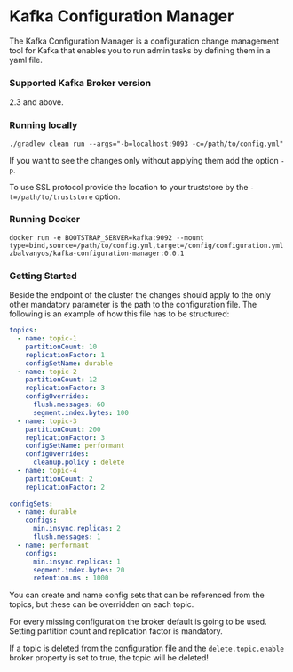 # Kafka Configuration Manager

The Kafka Configuration Manager is a configuration change management tool for Kafka that enables you to run admin tasks by defining them in a yaml file. 

### Supported Kafka Broker version
2.3 and above.

### Running locally
`./gradlew clean run --args="-b=localhost:9093 -c=/path/to/config.yml"`

If you want to see the changes only without applying them add the option `-p`.

To use SSL protocol provide the location to your truststore by the `-t=/path/to/truststore` option.

### Running Docker 
`docker run -e BOOTSTRAP_SERVER=kafka:9092 --mount type=bind,source=/path/to/config.yml,target=/config/configuration.yml zbalvanyos/kafka-configuration-manager:0.0.1`

### Getting Started

Beside the endpoint of the cluster the changes should apply to the only other mandatory 
parameter is the path to the configuration file. The following is an example of how this file has to be structured:

```yaml
topics:
  - name: topic-1
    partitionCount: 10
    replicationFactor: 1
    configSetName: durable
  - name: topic-2
    partitionCount: 12
    replicationFactor: 3
    configOverrides:
      flush.messages: 60
      segment.index.bytes: 100
  - name: topic-3
    partitionCount: 200
    replicationFactor: 3
    configSetName: performant
    configOverrides:
      cleanup.policy : delete
  - name: topic-4
    partitionCount: 2
    replicationFactor: 2
    
configSets:
  - name: durable
    configs:
      min.insync.replicas: 2
      flush.messages: 1
  - name: performant
    configs:
      min.insync.replicas: 1
      segment.index.bytes: 20
      retention.ms : 1000
```

You can create and name config sets that can be referenced from the topics, but these can be overridden on each topic. 

For every missing configuration the broker default is going to be used. Setting partition count and replication factor is mandatory. 

If a topic is deleted from the configuration file and the `delete.topic.enable` broker property is set to true, the topic will be deleted!
